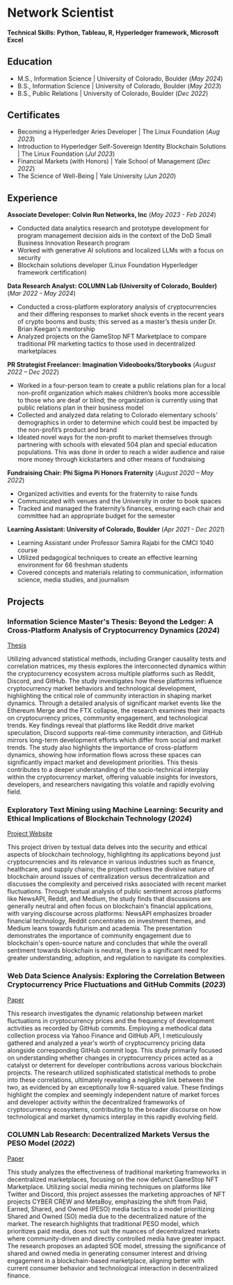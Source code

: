 # Network Scientist

#### Technical Skills: Python, Tableau, R, Hyperledger framework, Microsoft Excel

## Education
- M.S., Information Science | University of Colorado, Boulder (_May 2024_)
- B.S., Information Science | University of Colorado, Boulder (_May 2023_)
- B.S., Public Relations | University of Colorado, Boulder (_Dec 2022_)


## Certificates
- Becoming a Hyperledger Aries Developer | The Linux Foundation (_Aug 2023_)
- Introduction to Hyperledger Self-Sovereign Identity Blockchain Solutions | The Linux Foundation (_Jul 2023_)
- Financial Markets (with Honors) | Yale School of Management (_Dec 2022_)
- The Science of Well-Being | Yale University (_Jun 2020_)


## Experience
**Associate Developer: Colvin Run Networks, Inc** (_May 2023 - Feb 2024_)
- Conducted data analytics research and prototype development for program management decision aids in the
context of the DoD Small Business Innovation Research program
- Worked with generative AI solutions and localized LLMs with a focus on security
- Blockchain solutions developer (Linux Foundation Hyperledger framework certification)

**Data Research Analyst: COLUMN Lab (University of Colorado, Boulder)** (_Mar 2022 - May 2024_)
- Conducted a cross-platform exploratory analysis of cryptocurrencies and their differing responses to market shock events in the recent years of crypto booms and busts; this served as a master’s thesis under Dr. Brian Keegan's mentorship
- Analyzed projects on the GameStop NFT Marketplace to compare traditional PR marketing tactics to those used in decentralized marketplaces

**PR Strategist Freelancer: Imagination Videobooks/Storybooks** (_August 2022 – Dec 2022_)
- Worked in a four-person team to create a public relations plan for a local non-profit organization which makes
children’s books more accessible to those who are deaf or blind; the organization is currently using that public
relations plan in their business model
- Collected and analyzed data relating to Colorado elementary schools’ demographics in order to determine which
could best be impacted by the non-profit’s product and brand
- Ideated novel ways for the non-profit to market themselves through partnering with schools with elevated 504
plan and special education populations. This was done in order to reach a wider audience and raise more money
through kickstarters and other means of fundraising

**Fundraising Chair: Phi Sigma Pi Honors Fraternity** (_August 2020 – May 2022_)
- Organized activities and events for the fraternity to raise funds
- Communicated with venues and the University in order to book spaces
- Tracked and managed the fraternity’s finances, ensuring each chair and committee had an appropriate budget for
the semester

**Learning Assistant: University of Colorado, Boulder** (_Apr 2021 - Dec 2021_)
- Learning Assistant under Professor Samira Rajabi for the CMCI 1040 course
- Utilized pedagogical techniques to create an effective learning environment for 66 freshman students
- Covered concepts and materials relating to communication, information science, media studies, and journalism


## Projects
### Information Science Master's Thesis: Beyond the Ledger: A Cross-Platform Analysis of Cryptocurrency Dynamics (_2024_)
[Thesis](assets/pdf/MSThesis-WILSON.pdf)

Utilizing advanced statistical methods, including Granger causality tests and correlation matrices, my thesis explores the interconnected dynamics within the cryptocurrency ecosystem across multiple platforms such as Reddit, Discord, and GitHub. The study investigates how these platforms influence cryptocurrency market behaviors and technological development, highlighting the critical role of community interaction in shaping market dynamics. Through a detailed analysis of significant market events like the Ethereum Merge and the FTX collapse, the research examines their impacts on cryptocurrency prices, community engagement, and technological trends. Key findings reveal that platforms like Reddit drive market speculation, Discord supports real-time community interaction, and GitHub mirrors long-term development efforts which differ from social and market trends. The study also highlights the importance of cross-platform dynamics, showing how information flows across these spaces can significantly impact market and development priorities. This thesis contributes to a deeper understanding of the socio-technical interplay within the cryptocurrency market, offering valuable insights for investors, developers, and researchers navigating this volatile and rapidly evolving field.

### Exploratory Text Mining using Machine Learning: Security and Ethical Implications of Blockchain Technology (_2024_)
[Project Website](https://sites.google.com/colorado.edu/blockchain-text-mining/home)

This project driven by textual data delves into the security and ethical aspects of blockchain technology, highlighting its applications beyond just cryptocurrencies and its relevance in various industries such as finance, healthcare, and supply chains; the project outlines the divisive nature of blockchain around issues of centralization versus decentralization and discusses the complexity and perceived risks associated with recent market fluctuations. Through textual analysis of public sentiment across platforms like NewsAPI, Reddit, and Medium, the study finds that discussions are generally neutral and often focus on blockchain's financial applications, with varying discourse across platforms: NewsAPI emphasizes broader financial technology, Reddit concentrates on investment themes, and Medium leans towards futurism and academia. The presentation demonstrates the importance of community engagement due to blockchain's open-source nature and concludes that while the overall sentiment towards blockchain is neutral, there is a significant need for greater understanding, adoption, and regulation to navigate its complexities.

### Web Data Science Analysis: Exploring the Correlation Between Cryptocurrency Price Fluctuations and GitHub Commits (_2023_)
[Paper](assets/pdf/WebDataScience-WILSON.pdf)

This research investigates the dynamic relationship between market fluctuations in cryptocurrency prices and the frequency of development activities as recorded by GitHub commits. Employing a methodical data collection process via Yahoo Finance and GitHub API, I meticulously gathered and analyzed a year's worth of cryptocurrency pricing data alongside corresponding GitHub commit logs. This study primarily focused on understanding whether changes in cryptocurrency prices acted as a catalyst or deterrent for developer contributions across various blockchain projects. The research utilized sophisticated statistical methods to probe into these correlations, ultimately revealing a negligible link between the two, as evidenced by an exceptionally low R-squared value. These findings highlight the complex and seemingly independent nature of market forces and developer activity within the decentralized frameworks of cryptocurrency ecosystems, contributing to the broader discourse on how technological and market dynamics interplay in this rapidly evolving field.

### COLUMN Lab Research: Decentralized Markets Versus the PESO Model (_2022_)
[Paper](assets/pdf/GameStopNFTMarketEDA-WILSON.pdf)

This study analyzes the effectiveness of traditional marketing frameworks in decentralized marketplaces, focusing on the now defunct GameStop NFT Marketplace. Utilizing social media mining techniques on platforms like Twitter and Discord, this project assesses the marketing approaches of NFT projects CYBER CREW and MetaBoy, emphasizing the shift from Paid, Earned, Shared, and Owned (PESO) media tactics to a model prioritizing Shared and Owned (SO) media due to the decentralized nature of the market. The research highlights that traditional PESO model, which prioritizes paid media, does not suit the nuances of decentralized markets where community-driven and directly controlled media have greater impact. The research proposes an adapted SOE model, stressing the significance of shared and owned media in generating consumer interest and driving engagement in a blockchain-based marketplace, aligning better with current consumer behavior and technological interaction in decentralized finance.
